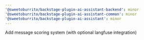 ```yaml
---
'@sweetoburrito/backstage-plugin-ai-assistant-backend': minor
'@sweetoburrito/backstage-plugin-ai-assistant-common': minor
'@sweetoburrito/backstage-plugin-ai-assistant': minor
---
```


Add message scoring system (with optional langfuse integration)
